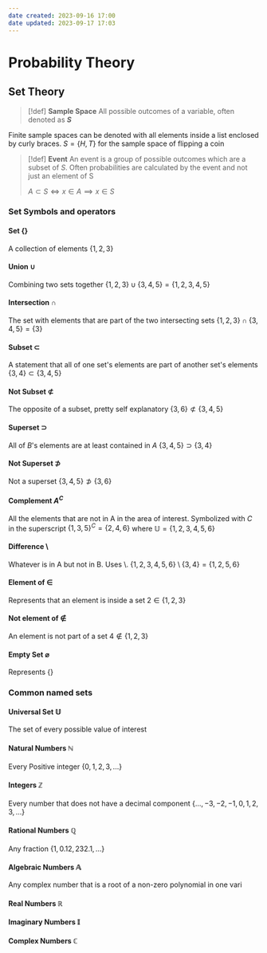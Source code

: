 ```yaml
---
date created: 2023-09-16 17:00
date updated: 2023-09-17 17:03
---
```


# Probability Theory

## Set Theory

> [!def]
> **Sample Space**
> All possible outcomes of a variable, often denoted as **$S$**

Finite sample spaces can be denoted with all elements inside a list enclosed by curly braces.
$S=\{H,T\}$ for the sample space of flipping a coin

> [!def]
> **Event**
> An event is a group of possible outcomes which are a subset of $S$. Often probabilities are calculated by the event and not just an element of S
>
> $A\subset S\iff x\in A \implies x\in S$

### Set Symbols and operators

#### Set $\{\}$

A collection of elements
$\{1, 2, 3\}$

#### Union $\cup$

Combining two sets together
$\{1,2,3\}\cup\{3,4,5\}=\{1,2,3,4,5\}$

#### Intersection $\cap$

The set with elements that are part of the two intersecting sets
$\{1,2,3\}\cap\{3,4,5\}=\{3\}$

#### Subset $\subset$

A statement that all of one set's elements are part of another set's elements
$\{3,4\}\subset\{3,4,5\}$

#### Not Subset $\not\subset$

The opposite of a subset, pretty self explanatory
$\{3,6\}\not\subset\{3,4,5\}$

#### Superset $\supset$

All of $B$'s elements are at least contained in $A$
$\{3,4,5\}\supset\{3,4\}$

#### Not Superset $\not\supset$

Not a superset
$\{3,4,5\}\not\supset\{3,6\}$

#### Complement $A^C$

All the elements that are not in A in the area of interest. Symbolized with $C$ in the superscript
$\{1,3,5\}^C=\{2,4,6\}$ where $\mathbb{U}=\{1,2,3,4,5,6\}$

#### Difference $\setminus$

Whatever is in A but not in B. Uses $\setminus$.
$\{1,2,3,4,5,6\}\setminus\{3,4\}=\{1,2,5,6\}$

#### Element of $\in$

Represents that an element is inside a set
$2\in\{1,2,3\}$

#### Not element of $\notin$

An element is not part of a set
$4\notin\{1,2,3\}$

#### Empty Set $\varnothing$

Represents $\{\}$

### Common named sets

#### Universal Set $\mathbb{U}$

The set of every possible value of interest

#### Natural Numbers $\mathbb{N}$

Every Positive integer
$\{0,1,2,3,...\}$

#### Integers $\mathbb{Z}$

Every number that does not have a decimal component
$\{...,-3,-2,-1,0,1,2,3,...\}$

#### Rational Numbers $\mathbb{Q}$

Any fraction
$\{1, 0.12, 232.1,...\}$

#### Algebraic Numbers $\mathbb{A}$

Any complex number that is a root of a non-zero polynomial in one vari

#### Real Numbers $\mathbb{R}$

#### Imaginary Numbers $\mathbb{I}$

#### Complex Numbers $\mathbb{C}$
